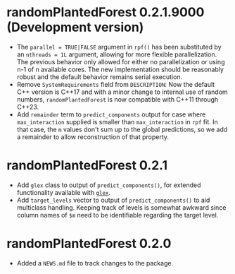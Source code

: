 # randomPlantedForest 0.2.1.9000 (Development version)

* The `parallel = TRUE|FALSE` argument in `rpf()` has been substituted by an `nthreads = 1L` argument, allowing for more flexible parallelization.
  The previous behavior only allowed for either no parallelization or using n-1 of n available cores. 
  The new implementation should be reasonably robust and the default behavior remains serial execution.
* Remove `SystemRequirements` field from `DESCRIPTION`: Now the default C++ version is C++17 and 
  with a minor change to internal use of random numbers, `randomPlantedForest` is now compatible with C++11 through C++23.
* Add `remainder` term to `predict_components` output for case where `max_interaction` supplied is smaller than `max_interaction` in `rpf` fit.
  In that case, the `m` values don't sum up to the global predictions, so we add a remainder to allow reconstruction of that property.

# randomPlantedForest 0.2.1

* Add `glex` class to output of `predict_components()`, for extended functionality available with [`glex`](https://github.com/PlantedML/glex).
* Add `target_levels` vector to output of `predict_components()` to aid multiclass handling.
Keeping track of levels is somewhat awkward since column names of `$m` need to be identifiable
regarding the target level.

# randomPlantedForest 0.2.0

* Added a `NEWS.md` file to track changes to the package.
